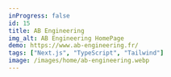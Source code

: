 ```yaml
---
inProgress: false
id: 15
title: AB Engineering
img_alt: AB Engineering HomePage
demo: https://www.ab-engineering.fr/
tags: ["Next.js", "TypeScript", "Tailwind"]
image: /images/home/ab-engineering.webp
---
```

